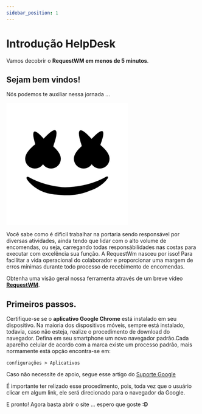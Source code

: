 ```yaml
---
sidebar_position: 1
---
```


# Introdução HelpDesk

Vamos decobrir o **RequestWM em menos de 5 minutos**.


## Sejam bem vindos!
Nós podemos te auxiliar nessa jornada ...

![RequestLogo](../static/img/logo.png)

Você sabe como é dificil trabalhar na portaria sendo responsável por diversas atividades, ainda tendo que lidar com o alto volume de encomendas, ou seja, carregando todas responsábilidades nas costas para executar com excelência sua função.
A RequestWm nasceu por isso! Para facilitar a vida operacional do colaborador e proporcionar uma margem de erros mínimas durante todo processo de recebimento de encomendas.

Obtenha uma visão geral nossa ferramenta através de um breve vídeo **[RequestWM](https://www.youtube.com/watch?v=z524qJeDuco)**.

## Primeiros passos.

Certifique-se se o **aplicativo Google Chrome** está instalado em seu dispositivo. Na maioria dos dispositivos móveis, sempre está instalado, todavia, caso não esteja, realize o procedimento de download do navegador.
Defina em seu smartphone um novo navegador padrão.Cada aparelho celular de acordo com a marca existe um processo padrão, mais normamente está opção encontra-se em:

```
configurações > Aplicativos
```

Caso não necessite de apoio, segue esse artigo do [Suporte Google](https://support.google.com/chrome/answer/95417?hl=pt-BR&co=GENIE.Platform%3DAndroid&oco=1)


É importante ter relizado esse procedimento, pois, toda vez que o usuário clicar em algum link, ele será direcionado para o navegador da Google.


E pronto! Agora basta abrir o site ... espero que goste  **:D**

